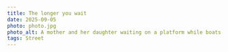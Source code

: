 ```yaml
---
title: The longer you wait
date: 2025-09-05
photo: photo.jpg
photo_alt: A mother and her daughter waiting on a platform while boats are passing by
tags: Street
---
```

